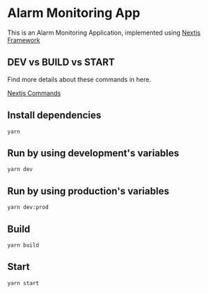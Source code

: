# Alarm Monitoring App

This is an Alarm Monitoring Application, implemented using [Nextjs Framework](https://nextjs.org)

## DEV vs BUILD vs START

Find more details about these commands in here.

[Nextjs Commands](https://nextjs.org/docs/api-reference/cli)

## Install dependencies

```
yarn
```

## Run by using development's variables

```
yarn dev
```

## Run by using production's variables

```
yarn dev:prod
```

## Build

```
yarn build
```

## Start

```
yarn start
```
